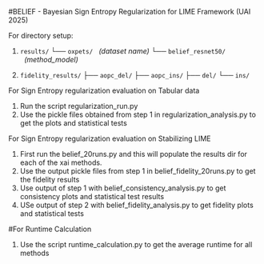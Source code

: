 #BELIEF - Bayesian Sign Entropy Regularization for LIME Framework (UAI 2025)

For directory setup:
1) `results/`
   └── `oxpets/` &nbsp;&nbsp;*(dataset name)*
       └── `belief_resnet50/` &nbsp;&nbsp;*(method_model)*

2) `fidelity_results/`
   ├── `aopc_del/`
   ├── `aopc_ins/`
   ├── `del/`
   └── `ins/`

For Sign Entropy regularization evaluation on Tabular data
1) Run the script regularization_run.py
2) Use the pickle files obtained from step 1 in regularization_analysis.py to get the plots and statistical tests

For Sign Entropy regularization evaluation on Stabilizing LIME
1) First run the belief_20runs.py and this will populate the results dir for each of the xai methods.
2) Use the output pickle files from step 1 in belief_fidelity_20runs.py to get the fidelity results
3) Use output of step 1 with belief_consistency_analysis.py to get consistency plots and statistical test results
4) USe output of step 2 with belief_fidelity_analysis.py to get fidelity plots and statistical tests

#For Runtime Calculation
1) Use the script runtime_calculation.py to get the average runtime for all methods

